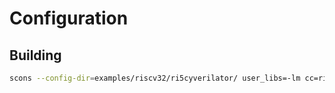 # Configuration

## Building

```sh
scons --config-dir=examples/riscv32/ri5cyverilator/ user_libs=-lm cc=riscv32-unknown-none-elf-gcc
```
